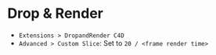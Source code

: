 # Drop & Render

- `Extensions > DropandRender C4D`
- `Advanced > Custom Slice`: Set to `20 / <frame render time>`
